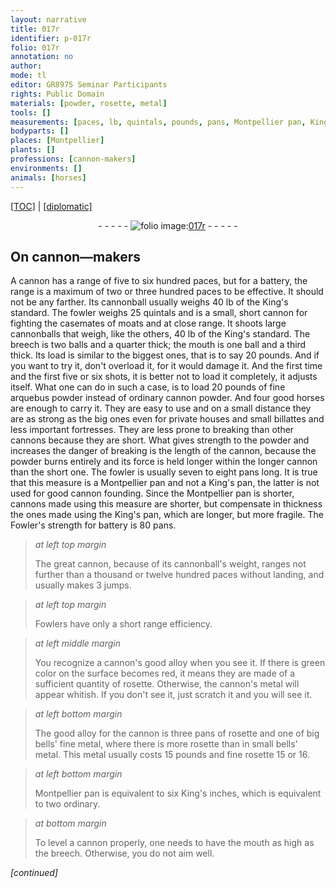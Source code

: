 ```yaml
---
layout: narrative
title: 017r
identifier: p-017r
folio: 017r
annotation: no
author:
mode: tl
editor: GR8975 Seminar Participants
rights: Public Domain
materials: [powder, rosette, metal]
tools: []
measurements: [paces, lb, quintals, pounds, pans, Montpellier pan, King's pan, King's inches]
bodyparts: []
places: [Montpellier]
plants: []
professions: [cannon-makers]
environments: []
animals: [horses]
---
```


<p><a href="{{ site.baseurl }}/translation/">[TOC]</a> | <a href="{{ site.baseurl }}/texts/p-017r_tc/" target="_blank">[diplomatic]</a></p><div class="folio" align="center">- - - - - <a href="http://gallica.bnf.fr/ark:/12148/btv1b10500001g/f39.image" target="_blank"><img src="https://cu-mkp.github.io/2017-workshop-edition/assets/photo-icon.png" alt="folio image: " style="display:inline-block; margin-bottom:-3px;"/>017r</a> - - - - - </div>  
  

## On <span class="pro">cannon—makers</span>

 
 A cannon has a range of five to six hundred <span class="ms">paces</span>, but for a battery, the range is a maximum of two or three hundred <span class="ms">paces</span> to be effective. It should not be any farther. Its cannonball usually weighs 40 <span class="ms">lb</span> of the King's standard. The fowler weighs 25 <span class="ms">quintals</span> and is a small, short cannon for fighting the casemates of moats and at close range. It shoots large cannonballs that weigh, like the others, 40 <span class="ms">lb</span> of the King's standard. The breech is two balls and a quarter thick; the mouth is one ball and a third thick. Its load is similar to the biggest ones, that is to say 20 <span class="ms">pounds</span>. And if you want to try it, don't overload it, for it would damage it. And the first time and the first five or six shots, it is better not to load it completely, it adjusts itself. What one can do in such a case, is to load 20 <span class="ms">pounds</span> of fine arquebus <span class="m">powder</span> instead of ordinary cannon <span class="m">powder</span>. And four good <span class="al">horses</span> are enough to carry it. They are easy to use and on a small distance they are as strong as the big ones even for private houses and small billattes and less important fortresses. They are less prone to breaking than other <span class="sup">cannons</span> because they are short. What gives strength to the <span class="m">powder</span> and increases the danger of breaking is the length of the cannon, because the <span class="m">powder</span> burns entirely and its force is held longer within the longer cannon than the short one. The fowler is usually seven to eight <span class="ms">pans</span> long. It is true that this measure is a <span class="ms"><span class="pl">Montpellier</span> pan</span> and not a <span class="ms">King's pan</span>, the latter is not used for good cannon founding. Since the <span class="ms"><span class="pl">Montpellier</span> pan</span> is shorter, cannons made using this measure are shorter, but compensate in thickness the ones made using the <span class="ms">King's pan</span>, which are longer, but more fragile. The Fowler's strength for battery is 80 <span class="ms">pans</span>.
 
> *at left top margin*
> 
> 
>   The great cannon, because of its cannonball's weight, ranges not further than a thousand or twelve hundred <span class="ms">paces</span> without landing, and usually makes 3 jumps.
 
> *at left top margin*
> 
> 
>   Fowlers have only a short range efficiency.
 
> *at left middle margin*
> 
> 
>   You recognize a cannon's good alloy when you see it. If there is green color on the surface becomes red, it means they are made of a sufficient quantity of <span class="m">rosette</span>. Otherwise, the cannon's <span class="m">metal</span> will appear whitish. If you don't see it, just scratch it and you will see it. 
 
> *at left bottom margin*
> 
> 
>   The good alloy for the cannon is three <span class="ms">pans</span> of <span class="m">rosette</span> and one of big bells' fine <span class="m">metal</span>, where there is more <span class="m">rosette</span> than in small bells' <span class="m">metal</span>. This <span class="m">metal</span> usually costs 15 <span class="cn">pounds</span> and fine <span class="m">rosette</span> 15 or 16.
 
> *at left bottom margin*
> 
> 
>   <span class="ms"><span class="pl">Montpellier</span> pan</span> is equivalent to six <span class="ms">King's inches</span>, which is equivalent to two ordinary. 
 
> *at bottom margin*
> 
> 
>   To level a cannon properly, one needs to have the mouth as high as the breech. Otherwise, you do not aim well. 
 
*[continued]*
 
